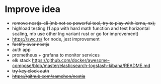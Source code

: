 # Improve idea

- ~~remove nestjs-cli (mb not so powerful tool, try to play with lerna, nx);~~
- highload testing (1 app with hard math function and test horizontal scaling, mb use other lng variant rust or go for improvement)
- https://swc.rs/ for node, jest improvement
- ~~fastify over nestjs~~
- auth app
- prometheus + grafana to monitor services
- elk stack https://github.com/docker/awesome-compose/blob/master/elasticsearch-logstash-kibana/README.md
- ~~try key clock auth~~
- ~~https://github.com/samchon/nestia~~
